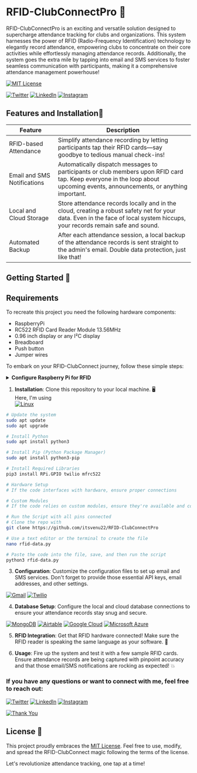 # RFID-ClubConnectPro 🚀

RFID-ClubConnectPro is an exciting and versatile solution designed to supercharge attendance tracking for clubs and organizations. This system harnesses the power of RFID (Radio-Frequency Identification) technology to elegantly record attendance, empowering clubs to concentrate on their core activities while effortlessly managing attendance records. Additionally, the system goes the extra mile by tapping into email and SMS services to foster seamless communication with participants, making it a comprehensive attendance management powerhouse!

[![MIT License](https://img.shields.io/badge/License-MIT-green.svg)](https://choosealicense.com/licenses/mit/)

[![Twitter](https://img.shields.io/badge/Twitter-1DA1F2?style=for-the-badge&logo=twitter&logoColor=white)](https://twitter.com/venukanthan_bs)
[![LinkedIn](https://img.shields.io/badge/LinkedIn-0077B5?style=for-the-badge&logo=linkedin&logoColor=white)](https://linkedin.com/in/venukanthan)
[![Instagram](https://img.shields.io/badge/Instagram-E4405F?style=for-the-badge&logo=instagram&logoColor=white)](https://instagram.com/itsvenu22)

## Features and Installation🌟
| Feature                       | Description                                                                                         |
|-------------------------------|-----------------------------------------------------------------------------------------------------|
| RFID-based Attendance         | Simplify attendance recording by letting participants tap their RFID cards—say goodbye to tedious manual check-ins! |
| Email and SMS Notifications   | Automatically dispatch messages to participants or club members upon RFID card tap. Keep everyone in the loop about upcoming events, announcements, or anything important. |
| Local and Cloud Storage       | Store attendance records locally and in the cloud, creating a robust safety net for your data. Even in the face of local system hiccups, your records remain safe and sound. |
| Automated Backup              | After each attendance session, a local backup of the attendance records is sent straight to the admin's email. Double data protection, just like that! |

## Getting Started 🚀

## Requirements
To recreate this project you need the following hardware components:
- RaspberryPi
- RC522 RFID Card Reader Module 13.56MHz
- 0.96 inch display or any I²C display
- Breadboard
- Push button
- Jumper wires

To embark on your RFID-ClubConnect journey, follow these simple steps:
<details>
  <summary><strong>Configure Raspberry Pi for RFID</strong></summary>
  
---
    
  **Important:** Check SPI interface:
  
  1. Run `sudo raspi-config`.
  2. Choose `Interfacing Options` > `SPI` (P4).
  3. Confirm enabling SPI.
  4. Wait for enabling.
  5. Restart: `sudo reboot`.
  
  Check SPI: `lsmod | grep spi`.
  - If `spi_bcm2835` is present, move on.
  - If not, follow:
  
  Edit config: `sudo nano /boot/config.txt`.
  - Remove "#" from `dtparam=spi=on` or add it.
  - If absent, add `dtparam=spi=on`.
  
  Save (Ctrl + O), exit (Ctrl + X).
  Reboot: `sudo reboot`.
  
  This ensures the SPI interface is properly enabled on your Raspberry Pi.

---
  
</details>

1. **Installation**: Clone this repository to your local machine. 🖥️
<br>Here, I'm using
<br>[![Linux](https://img.shields.io/badge/Linux-FCC624?style=for-the-badge&logo=linux&logoColor=black)](https://www.linux.org/)

```bash
# Update the system
sudo apt update
sudo apt upgrade

# Install Python
sudo apt install python3

# Install Pip (Python Package Manager)
sudo apt install python3-pip

# Install Required Libraries
pip3 install RPi.GPIO twilio mfrc522

# Hardware Setup
# If the code interfaces with hardware, ensure proper connections

# Custom Modules
# If the code relies on custom modules, ensure they're available and configured

# Run the Script with all pins connected
# Clone the repo with
git clone https://github.com/itsvenu22/RFID-ClubConnectPro

# Use a text editor or the terminal to create the file
nano rfid-data.py

# Paste the code into the file, save, and then run the script
python3 rfid-data.py

```
    

3. **Configuration**: Customize the configuration files to set up email and SMS services. Don't forget to provide those essential API keys, email addresses, and other settings.

[![Gmail](https://img.shields.io/badge/Gmail-D14836?style=for-the-badge&logo=gmail&logoColor=white)](mailto:your_email@example.com)
[![Twilio](https://img.shields.io/badge/Twilio-F22F46?style=for-the-badge&logo=Twilio&logoColor=white)](https://www.twilio.com/)

4. **Database Setup**: Configure the local and cloud database connections to ensure your attendance records stay snug and secure.

[![MongoDB](https://img.shields.io/badge/MongoDB-4EA94B?style=for-the-badge&logo=mongodb&logoColor=white)](https://www.mongodb.com/)
[![Airtable](https://img.shields.io/badge/Airtable-18BFFF?style=for-the-badge&logo=Airtable&logoColor=white)](https://www.airtable.com/)
[![Google Cloud](https://img.shields.io/badge/Google_Cloud-4285F4?style=for-the-badge&logo=google-cloud&logoColor=white)](https://cloud.google.com/)
[![Microsoft Azure](https://img.shields.io/badge/microsoft%20azure-0089D6?style=for-the-badge&logo=microsoft-azure&logoColor=white)](https://azure.microsoft.com/)



5. **RFID Integration**: Get that RFID hardware connected! Make sure the RFID reader is speaking the same language as your software. 📡

6. **Usage**: Fire up the system and test it with a few sample RFID cards. Ensure attendance records are being captured with pinpoint accuracy and that those email/SMS notifications are rocking as expected! 💥
   


<h3 align="left">If you have any questions or want to connect with me, feel free to reach out:</h3>

[![Twitter](https://img.shields.io/badge/Twitter-1DA1F2?style=for-the-badge&logo=twitter&logoColor=white)](https://twitter.com/venukanthan_bs)
[![LinkedIn](https://img.shields.io/badge/LinkedIn-0077B5?style=for-the-badge&logo=linkedin&logoColor=white)](https://linkedin.com/in/venukanthan)
[![Instagram](https://img.shields.io/badge/Instagram-E4405F?style=for-the-badge&logo=instagram&logoColor=white)](https://instagram.com/itsvenu22)

  
[![Thank You](https://img.shields.io/badge/Thank_You-For_Visiting_My_Repository!-brightgreen?style=for-the-badge&logo=heart)](https://github.com/itsvenu22)
## License 📜

This project proudly embraces the [MIT License](LICENSE). Feel free to use, modify, and spread the RFID-ClubConnect magic following the terms of the license.

Let's revolutionize attendance tracking, one tap at a time!



